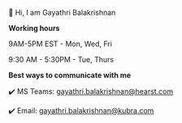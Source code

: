 👋 Hi, I am Gayathri Balakrishnan

**Working hours**

9AM-5PM EST - Mon, Wed, Fri

9:30 AM - 5:30PM - Tue, Thurs

**Best ways to communicate with me**

✔️ MS Teams: gayathri.balakrishnan@hearst.com

✔️ Email: gayathri.balakrishnan@kubra.com

<!--
**gayathribalakrishnan-kubra/gayathribalakrishnan-kubra** is a ✨ _special_ ✨ repository because its `README.md` (this file) appears on your GitHub profile.

Here are some ideas to get you started:

- 🔭 I’m currently working on ...
- 🌱 I’m currently learning ...
- 👯 I’m looking to collaborate on ...
- 🤔 I’m looking for help with ...
- 💬 Ask me about ...
- 📫 How to reach me: ...
- 😄 Pronouns: ...
- ⚡ Fun fact: ...
-->
